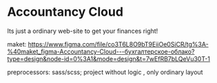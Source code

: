 # Accountancy Cloud

Its just a ordinary web-site to get your finances right!

maket: https://www.figma.com/file/co3T6L8O9bT9EiiOe0SiCR/tg%3A-%40maket_figma-Accountancy-Cloud---бухгалтерское-облако?type=design&node-id=0%3A1&mode=design&t=7wEfRB7bLQeVu30T-1

preprocessors: sass/scss;
project without logic , only ordinary layout
